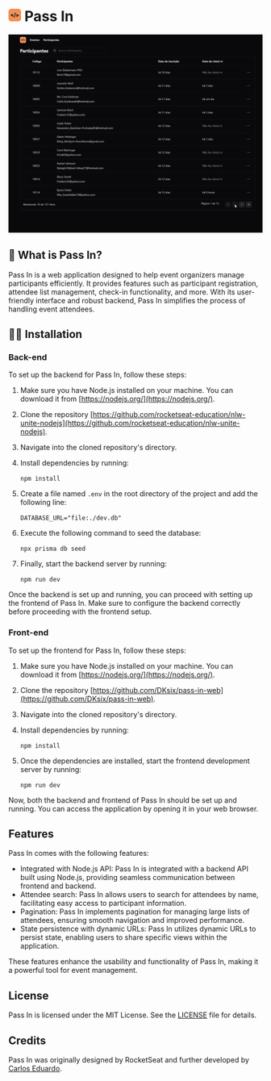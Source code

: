 <h1><img width=25px margin-left=15px src='https://github.com/DKsix/pass-in-web/blob/main/src/assets/github/nlw-icon.png'> Pass In </h1>
 
<div style=''>
 
 <img width=726px flex src='https://github.com/DKsix/pass-in-web/blob/main/src/assets/github/pass-in-preview.png'>
</div>

## 🤔 What is Pass In?

Pass In is a web application designed to help event organizers manage participants efficiently. It provides features such as participant registration, attendee list management, check-in functionality, and more. With its user-friendly interface and robust backend, Pass In simplifies the process of handling event attendees.

## 👨‍🏫 Installation

### Back-end
To set up the backend for Pass In, follow these steps:

1. Make sure you have Node.js installed on your machine. You can download it from [https://nodejs.org/](https://nodejs.org/).

2. Clone the repository [https://github.com/rocketseat-education/nlw-unite-nodejs](https://github.com/rocketseat-education/nlw-unite-nodejs).

3. Navigate into the cloned repository's directory.

4. Install dependencies by running:

    ```
    npm install
    ```

5. Create a file named `.env` in the root directory of the project and add the following line:

    ```
    DATABASE_URL="file:./dev.db"
    ```

6. Execute the following command to seed the database:

    ```
    npx prisma db seed
    ```

7. Finally, start the backend server by running:

    ```
    npm run dev
    ```
    
Once the backend is set up and running, you can proceed with setting up the frontend of Pass In. Make sure to configure the backend correctly before proceeding with the frontend setup.

### Front-end

To set up the frontend for Pass In, follow these steps:

1. Make sure you have Node.js installed on your machine. You can download it from [https://nodejs.org/](https://nodejs.org/).

2. Clone the repository [https://github.com/DKsix/pass-in-web](https://github.com/DKsix/pass-in-web).

3. Navigate into the cloned repository's directory.

4. Install dependencies by running:

    ```
    npm install
    ```

5. Once the dependencies are installed, start the frontend development server by running:

    ```
    npm run dev
    ```

Now, both the backend and frontend of Pass In should be set up and running. You can access the application by opening it in your web browser.

## Features

Pass In comes with the following features:

- Integrated with Node.js API: Pass In is integrated with a backend API built using Node.js, providing seamless communication between frontend and backend.
- Attendee search: Pass In allows users to search for attendees by name, facilitating easy access to participant information.
- Pagination: Pass In implements pagination for managing large lists of attendees, ensuring smooth navigation and improved performance.
- State persistence with dynamic URLs: Pass In utilizes dynamic URLs to persist state, enabling users to share specific views within the application.

These features enhance the usability and functionality of Pass In, making it a powerful tool for event management.

## License

Pass In is licensed under the MIT License. See the [LICENSE](LICENSE) file for details.

## Credits

Pass In was originally designed by RocketSeat and further developed by [Carlos Eduardo](https://github.com/DKsix).




